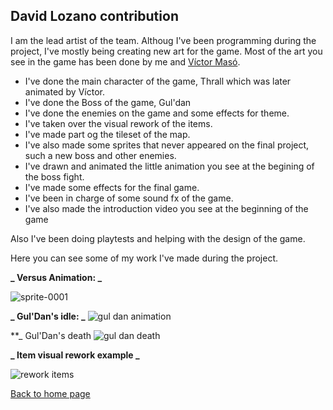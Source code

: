 ## **David Lozano contribution**

I am the lead artist of the team. Althoug I've been programming during the project, I've mostly being creating new art for the game. Most of the art you see in the game has been done by me and [Víctor Masó](https://softcactusteam.github.io/Warcraft-Heroes-Beyond-Time/victor_contribution).
- I've done the main character of the game, Thrall which was later animated by Víctor.
- I've done the Boss of the game, Gul'dan
- I've done the enemies on the game and some effects for theme.
- I've taken over the visual rework of the items.
- I've made part og the tileset of the map.
- I've also made some sprites that never appeared on the final project, such a new boss and other enemies.
- I've drawn and animated the little animation you see at the begining of the boss fight.
- I've made some effects for the final game. 
- I've been in charge of some sound fx of the game.
- I've also made the introduction video you see at the beginning of the game

Also I've been doing playtests and helping with the design of the game.

Here you can see some of my work I've made during the project.

**_ Versus Animation: _**

![sprite-0001](https://user-images.githubusercontent.com/26002028/41006636-a365f72a-6922-11e8-98ca-0bce1576312a.gif)

**_ Gul'Dan's idle: _**
![gul dan animation](https://user-images.githubusercontent.com/26002028/41006688-eb13be18-6922-11e8-8bca-5f50295f981f.gif)

**_ Gul'Dan's death
![gul dan death](https://user-images.githubusercontent.com/26002028/41006710-fc72b614-6922-11e8-9573-c0ebc0a14027.gif)

**_ Item visual rework example _**
 
![rework items](https://user-images.githubusercontent.com/26002028/41006938-d08e6434-6923-11e8-9fd2-3d8338c06e69.png)


[Back to home page](https://softcactusteam.github.io/Warcraft-Heroes-Beyond-Time/)
